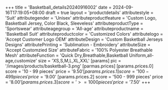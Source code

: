 +++
title = 'Basketball_details20240916002'
date = 2024-09-16T17:19:05+08:00
draft = true
layout = 'productdetails'
attributestyle = 'Suit'
attributegender = 'Unisex'
attributeproductfeature = 'Custom Logo, Basketball Jersey, Color Black, Sleeveless'
attributeproductType = 'Sportswear'
attributeagegroup = 'All-age'
attributeproductname = 'Basketball Suit'
attributeproductcolor = 'Customized Colors'
attributelogo = 'Accept Customer Logo OEM'
attributeDesign = 'Custom Basketball Jerseys Designs'
attributePrinting = 'Sublimation - Embroidery'
attributeSize = 'Accept Customzied Size'
attributeFabric = '100% Polyester Breathable Mesh'
attributeFunction = 'Quick Dry,Breathable,Basketball Uniform,all-age,customize'
size = 'XS,S,M,L,XL,XXL'
[params]
  pic = '/images/products/basketball-3.png'
  [parmas.prices]
    [params.prices.0]
      score = '10 - 99 pieces'
      price = '$9.50'
    [params.prices.1]
      score = '100 - 499 pieces'
      price = '$9.00'
    [params.prices.2]
      score = '500 - 999 pieces'
      price = '$8.00'
    [params.prices.3]
      score = '>= 1000 pieces'
      price = '$7.50'
+++
